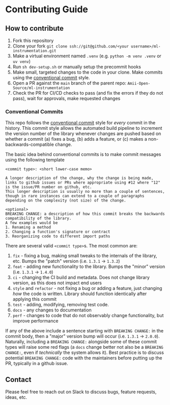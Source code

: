 # Contributing Guide

## How to contribute
1. Fork this repository
2. Clone your fork `git clone ssh://git@github.com/<your username>/ml-instrumentation.git`
3. Make a virtual environment named `.venv` (e.g. `python -m venv .venv` or `uv venv`)
4. Run `sh dev-setup.sh` or manually setup the precommit hooks
5. Make small, targeted changes to the code in your clone. Make commits using the [conventional commit](https://www.conventionalcommits.org/en/v1.0.0/) style.
6. Open a PR against the `main` branch of the parent repo: `Amii-Open-Source/ml-instrumentation`
7. Check the PR for CI/CD checks to pass (and fix the errors if they do not pass), wait for approvals, make requested changes


### Conventional Commits
This repo follows the [conventional commit](https://www.conventionalcommits.org/en/v1.0.0/) style for _every_ commit in the history.
This commit style allows the automated build pipeline to increment the version number of the library whenever changes are pushed based on whether a commit (a) fixes a bug, (b) adds a feature, or (c) makes a non-backwards-compatible change.

The basic idea behind conventional commits is to make commit messages using the following template
```
<commit type>: <short lower-case memo>

A longer description of the change, why the change is being made, links to github issues or PRs where appropriate using #12 where "12" is the issue/PR number on github, etc.
This longer description is usually no more than a couple of sentences, though in rare instances can extend to a couple of paragraphs depending on the complexity (not size) of the change.

<optional>
BREAKING CHANGE: a description of how this commit breaks the backwards compatibility of the library.
A few examples would be
1. Renaming a method
2. Changing a function's signature or contract
3. Reorganizing code to different import paths
```

There are several valid `<commit type>`s.
The most common are:
1. `fix` - fixing a bug, making small tweaks to the internals of the library, etc. Bumps the "patch" version (i.e. `1.3.1` -> `1.3.2`)
2. `feat` - adding new functionality to the library. Bumps the "minor" version (i.e. `1.3.1` -> `1.4.0`)
3. `ci` - changing the CI build and metadata. Does not change library version, as this does not impact end users
4. `style` and `refactor` - not fixing a bug or adding a feature, just changing _how_ the code is written. Library should function identically after applying this commit
5. `test` - adding, modifying, removing test code.
6. `docs` - any changes to documentation
7. `perf` - changes to code that do not observably change functionality, but improve performance

If any of the above include a sentence starting with `BREAKING CHANGE:` in the commit body, then a "major" version bump will occur (i.e. `1.3.1` -> `2.0.0`).
Naturally, including a `BREAKING CHANGE:` alongside some of these commit types will raise some red flags (a `docs` change better not also be a `BREAKING CHANGE:`, even if _technically_ the system allows it).
Best practice is to discuss potential `BREAKING CHANGE:` code with the maintainers before putting up the PR, typically in a github issue.

## Contact
Please feel free to reach out on Slack to discuss bugs, feature requests, ideas, etc.
